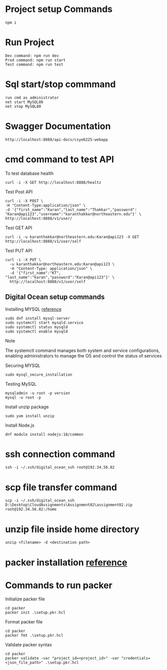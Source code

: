 # Project setup Commands

    npm i

# Run Project

    Dev command: npm run dev
    Prod command: npm run start
    Test command: npm run test

# Sql start/stop commmand

    run cmd as administrator
    net start MySQL80
    net stop MySQL80

# Swagger Documentation

    http://localhost:8888/api-docs/csye6225-webapp

# cmd command to test API

To test database health

```
curl -i -X GET http://localhost:8888/healtz
```

Test Post API

```
curl -i -X POST \
-H "Content-Type:application/json" \
-d '{"first_name":"Karan","last_name":"Thakkar","password": "Karan@api123","username":"karanthakkar@northeastern.edu"}' \
http://localhost:8888/v1/user/
```

Test GET API

```
curl -i -u karanthakkar@northeastern.edu:Karan@api123 -X GET http://localhost:8888/v1/user/self
```

Test PUT API

```
curl -i -X PUT \
  -u karanthakkar@northeastern.edu:Karan@api123 \
  -H "Content-Type: application/json" \
  -d '{"first_name":"KT", "last_name":"karan","password":"Karan@api123"}' \
  http://localhost:8888/v1/user/self
```

## Digital Ocean setup commands

Installing MYSQL [reference](https://www.digitalocean.com/community/tutorials/how-to-install-mysql-on-centos-8)

```
sudo dnf install mysql-server
sudo systemctl start mysqld.service
sudo systemctl status mysqld
sudo systemctl enable mysqld
```

> [!NOTE]
> The systemctl command manages both system and service configurations, enabling administrators to manage the OS and control the status of services

Securing MYSQL

```
sudo mysql_secure_installation
```

Testing MySQL

```
mysqladmin -u root -p version
mysql -u root -p
```

Install unzip package

```
sudo yum install unzip
```

Install Node.js

```
dnf module install nodejs:18/common
```

# ssh connection command

```
ssh -i ~/.ssh/digital_ocean_ssh root@192.34.56.82
```

# scp file transfer command

```
scp -i ~/.ssh/digital_ocean_ssh D:\Desktop\CloudAssignments\Assignment02\assignment02.zip root@192.34.56.82:/home
```

# unzip file inside home directory

```
unzip <filename> -d <destination path>
```

# packer installation [reference](https://www.packer.io/downloads)

# Commands to run packer

Initialize packer file

```
cd packer
packer init .\setup.pkr.hcl
```

Format packer file

```
cd packer
packer fmt .\setup.pkr.hcl
```

Validate packer syntax

```
cd packer
packer validate -var "project_id=<project_id>" -var "credentials=<json_file_path>" .\setup.pkr.hcl
```
